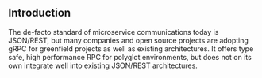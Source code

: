 ## Introduction

The de-facto standard of microservice communications today is JSON/REST,
but many companies and open source projects are adopting gRPC for greenfield
projects as well as existing architectures. It offers type safe,
high performance RPC for polyglot environments, but does not on its own
integrate well into existing JSON/REST architectures.
